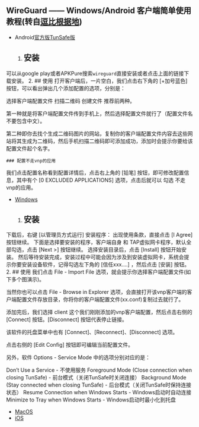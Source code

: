 ﻿## WireGuard —— Windows/Android 客户端简单使用教程(转自[逗比根据地](doub.life))

- Android[官方版](./WireGuard.apk)[TunSafe版](./TunSafe.apk)

	1. ## 安装
可以从google play或者APKPure搜索`wireguard`直接安装或者点击上面的链接下载安装。
	2. ## 使用
打开客户端后，一片空白，我们点击右下角的 [+加号蓝色] 按钮，可以看出弹出几个添加配置的选项，分别是：

选择客户端配置文件
扫描二维码
创建文件
推荐前两种。

第一种就是将客户端配置文件传到手机上，然后选择配置文件就行了（配置文件名不要包含中文）。

第二种即你去找个生成二维码图片的网站，复制你的客户端配置文件内容去这些网站将其生成为二维码，然后手机扫描二维码即可添加成功，添加时会提示你要给该配置文件起个名字。

	### 配置不走vnp的应用
我们点击配置名称看到配置详情后，点击右上角的 [铅笔] 按钮，即可修改配置信息，其中有个 [0 EXCLUDED APPLICATIONS] 选项，点击后就可以 勾选 不走vnp的应用。
- [Windows](https://tunsafe.com/downloads/TunSafe-1.4.exe)
	1. ## 安装
下载后，右键 [以管理员方式运行] 安装程序：
出现使用条款，直接点击 [I Agree] 按钮继续。
下面是选择要安装的程序，客户端自身 和 TAP虚拟网卡程序，默认全部勾选，点击 [Next >] 按钮继续。
选择安装目录后，点击 [Install] 按钮开始安装。
然后等待安装完成，安装过程中可能会因为涉及到安装虚拟网卡，系统会提示你要安装设备软件，记得勾选左下角的 [信任xxx....] ，然后点击 [安装] 按钮。
	2. ## 使用
我们点击 File - Import File 选项，就会提示你选择客户端配置文件(如下多个图演示)。

当然你也可以点击 File - Browse in Explorer 选项，会直接打开该vnp客户端的客户端配置文件存放目录，你将你的客户端配置文件(xx.conf)复制过去就行了。

添加完后，我们选择 client 这个我们刚刚添加的vnp客户端配置，然后点击右侧的 [Connect] 按钮。[Disconnect] 按钮代表停止链接。

该软件的托盘菜单中也有 [Connect]、[Reconnect]、[Disconnect] 选项。

点击右侧的 [Edit Config] 按钮即可编辑当前配置文件。

另外，软件 Options - Service Mode 中的选项分别对应的是：

Don’t Use a Service - 不使用服务
Foreground Mode (Close connection when closing TunSafe) - 前台模式（关闭TunSafe时关闭连接）
Background Mode (Stay connected when closing TunSafe) - 后台模式（关闭TunSafe时保持连接状态）
Resume Connection when Windows Starts - Windows启动时自动连接
Minimize to Tray when Windows Starts - Windows启动时最小化到托盘

- [MacOS](https://itunes.apple.com/us/app/wireguard/id1451685025?ls=1&mt=12)
- [iOS](https://itunes.apple.com/us/app/wireguard/id1441195209?ls=1&mt=8)

